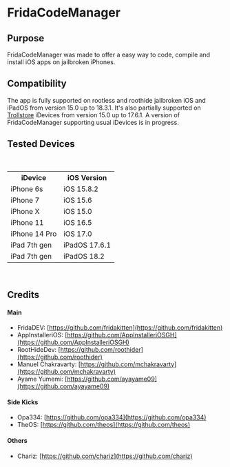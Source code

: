 # FridaCodeManager

## Purpose
FridaCodeManager was made to offer a easy way to code, compile and install iOS apps on jailbroken iPhones.

## Compatibility
The app is fully supported on rootless and roothide jailbroken iOS and iPadOS from version 15.0 up to 18.3.1. It's also partially supported on [Trollstore](https://github.com/opa334/TrollStore) iDevices from version 15.0 up to 17.6.1. A version of FridaCodeManager supporting usual iDevices is in progress.

## Tested Devices
</br>
    <table>
        <tr>
            <th>iDevice</th>
            <th>iOS Version</th>
        </tr>
        <tr>
            <td>iPhone 6s</td>
            <td>iOS 15.8.2</td>
        </tr>
        <tr>
            <td>iPhone 7</td>
            <td>iOS 15.6</td>
        </tr>
        <tr>
            <td>iPhone X</td>
            <td>iOS 15.0</td>
        </tr>
        <tr>
            <td>iPhone 11</td>
            <td>iOS 16.5</td>
        </tr>
        <tr>
            <td>iPhone 14 Pro</td>
            <td>iOS 17.0</td>
        </tr>
        <tr>
            <td>iPad 7th gen</td>
            <td>iPadOS 17.6.1</td>
        </tr>
        <tr>
            <td>iPad 7th gen</td>
            <td>iPadOS 18.2</td>
        </tr>
    </table>
</br>

## Credits
#### Main
- FridaDEV: [https://github.com/fridakitten](https://github.com/fridakitten)
- AppInstalleriOS: [https://github.com/AppInstalleriOSGH](https://github.com/AppInstalleriOSGH)
- RootHideDev: [https://github.com/roothider](https://github.com/roothider)
- Manuel Chakravarty: [https://github.com/mchakravarty](https://github.com/mchakravarty)
- Ayame Yumemi: [https://github.com/ayayame09](https://github.com/ayayame09)
#### Side Kicks
- Opa334: [https://github.com/opa334](https://github.com/opa334)
- TheOS: [https://github.com/theos](https://github.com/theos)
#### Others
- Chariz: [https://github.com/chariz](https://github.com/chariz)
